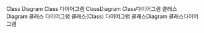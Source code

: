 ﻿Class Diagram
Class 다이어그램
ClassDiagram
Class다이어그램
클래스 Diagram
클래스 다이어그램
클래스(Class) 다이어그램
클래스Diagram
클래스다이어그램
